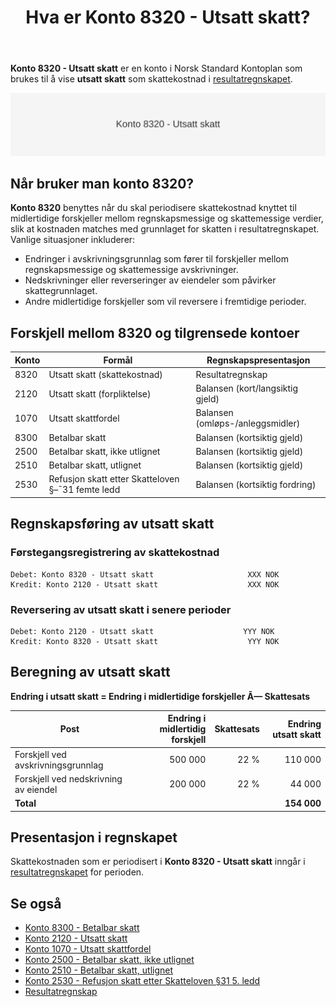 ﻿---
title: "Hva er Konto 8320 - Utsatt skatt?"
seoTitle: "8320-utsatt-skatt"
description: '**Konto 8320 - Utsatt skatt** er en konto i Norsk Standard Kontoplan som brukes til å vise **utsatt skatt** som skattekostnad i [resultatregnskapet](/blogs/reg...'
---

**Konto 8320 - Utsatt skatt** er en konto i Norsk Standard Kontoplan som brukes til å vise **utsatt skatt** som skattekostnad i [resultatregnskapet](/blogs/regnskap/hva-er-resultatregnskap "Hva er Resultatregnskap? Oppbygning og Analyse").

![Illustrasjon av konto 8320 utsatt skatt](8320-utsatt-skatt-image.svg)

## Når bruker man konto 8320?

**Konto 8320** benyttes når du skal periodisere skattekostnad knyttet til midlertidige forskjeller mellom regnskapsmessige og skattemessige verdier, slik at kostnaden matches med grunnlaget for skatten i resultatregnskapet. Vanlige situasjoner inkluderer:

* Endringer i avskrivningsgrunnlag som fører til forskjeller mellom regnskapsmessige og skattemessige avskrivninger.
* Nedskrivninger eller reverseringer av eiendeler som påvirker skattegrunnlaget.
* Andre midlertidige forskjeller som vil reversere i fremtidige perioder.

## Forskjell mellom 8320 og tilgrensede kontoer

| Konto  | Formål                                                         | Regnskapspresentasjon                     |
|--------|----------------------------------------------------------------|--------------------------------------------|
| 8320   | Utsatt skatt (skattekostnad)                                   | Resultatregnskap                           |
| 2120   | Utsatt skatt (forpliktelse)                                    | Balansen (kort/langsiktig gjeld)           |
| 1070   | Utsatt skattfordel                                             | Balansen (omløps-/anleggsmidler)           |
| 8300   | Betalbar skatt                                                 | Balansen (kortsiktig gjeld)                |
| 2500   | Betalbar skatt, ikke utlignet                                  | Balansen (kortsiktig gjeld)                |
| 2510   | Betalbar skatt, utlignet                                       | Balansen (kortsiktig gjeld)                |
| 2530   | Refusjon skatt etter Skatteloven §–¯31 femte ledd               | Balansen (kortsiktig fordring)             |

## Regnskapsføring av utsatt skatt

### Førstegangsregistrering av skattekostnad

```plaintext
Debet: Konto 8320 - Utsatt skatt                     XXX NOK
Kredit: Konto 2120 - Utsatt skatt                    XXX NOK
```

### Reversering av utsatt skatt i senere perioder

```plaintext
Debet: Konto 2120 - Utsatt skatt                    YYY NOK
Kredit: Konto 8320 - Utsatt skatt                    YYY NOK
```

## Beregning av utsatt skatt

**Endring i utsatt skatt = Endring i midlertidige forskjeller Ã— Skattesats**

| Post                                        | Endring i midlertidig forskjell | Skattesats | Endring utsatt skatt |
|---------------------------------------------|---------------------------------:|-----------:|----------------------:|
| Forskjell ved avskrivningsgrunnlag          |                        500 000  | 22 %       |              110 000  |
| Forskjell ved nedskrivning av eiendel       |                        200 000  | 22 %       |               44 000  |
| **Total**                                   |                                  |            |             **154 000** |

## Presentasjon i regnskapet

Skattekostnaden som er periodisert i **Konto 8320 - Utsatt skatt** inngår i [resultatregnskapet](/blogs/regnskap/hva-er-resultatregnskap "Hva er Resultatregnskap? Oppbygning og Analyse") for perioden.

## Se også

* [Konto 8300 - Betalbar skatt](/blogs/kontoplan/8300-betalbar-skatt "Konto 8300 - Betalbar skatt")
* [Konto 2120 - Utsatt skatt](/blogs/kontoplan/2120-utsatt-skatt "Konto 2120 - Utsatt skatt")
* [Konto 1070 - Utsatt skattfordel](/blogs/kontoplan/1070-utsatt-skattfordel "Konto 1070 - Utsatt skattfordel")
* [Konto 2500 - Betalbar skatt, ikke utlignet](/blogs/kontoplan/2500-betalbar-skatt-ikke-utlignet "Konto 2500 - Betalbar skatt, ikke utlignet")
* [Konto 2510 - Betalbar skatt, utlignet](/blogs/kontoplan/2510-betalbar-skatt-utlignet "Konto 2510 - Betalbar skatt, utlignet")
* [Konto 2530 - Refusjon skatt etter Skatteloven §31 5. ledd](/blogs/kontoplan/2530-refusjon-skatt-etter-skatteloven-31-5-ledd "Konto 2530 - Refusjon skatt etter Skatteloven §31 5. ledd")
* [Resultatregnskap](/blogs/regnskap/hva-er-resultatregnskap "Hva er Resultatregnskap? Oppbygning og Analyse")






